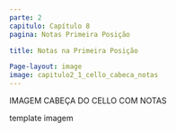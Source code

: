 ```yaml
---
parte: 2
capitulo: Capítulo 8
pagina: Notas Primeira Posição

title: Notas na Primeira Posição

Page-layout: image
image: capitulo2_1_cello_cabeca_notas
---
```


IMAGEM CABEÇA DO CELLO COM NOTAS

template imagem
